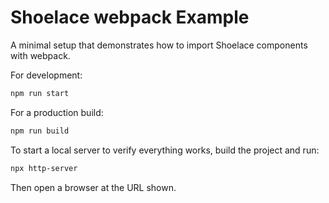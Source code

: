 # Shoelace webpack Example

A minimal setup that demonstrates how to import Shoelace components with webpack.

For development:

```sh
npm run start
```

For a production build:

```sh
npm run build
```

To start a local server to verify everything works, build the project and run:

```sh
npx http-server
```

Then open a browser at the URL shown.